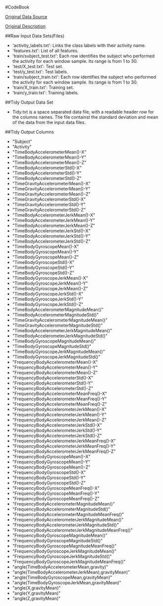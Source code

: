 #CodeBook

[Original Data Source](https://d396qusza40orc.cloudfront.net/getdata%2Fprojectfiles%2FUCI%20HAR%20Dataset.zip)

[Original Description](http://archive.ics.uci.edu/ml/datasets/Human+Activity+Recognition+Using+Smartphones)

##Raw Input Data Sets(Files)
- 'activity_labels.txt': Links the class labels with their activity name.
- 'features.txt': List of all features.
- 'train/subject_test.txt': Each row identifies the subject who performed the activity for each window sample. Its range is from 1 to 30. 
- 'test/X_test.txt': Test set.
- 'test/y_test.txt': Test labels.
- 'train/subject_train.txt': Each row identifies the subject who performed the activity for each window sample. Its range is from 1 to 30. 
- 'train/X_train.txt': Training set.
- 'train/y_train.txt': Training labels.

##Tidy Output Data Set
- Tidy.txt is a space separated data file, with a readable header row for the columns names. The file containst the standard deviation and mean of the data from the input data files.

##Tidy Output Columns
- "Subject"
- "Activity"
- "TimeBodyAccelerometerMean()-X"
- "TimeBodyAccelerometerMean()-Y"
- "TimeBodyAccelerometerMean()-Z"
- "TimeBodyAccelerometerStd()-X"
- "TimeBodyAccelerometerStd()-Y"
- "TimeBodyAccelerometerStd()-Z"
- "TimeGravityAccelerometerMean()-X"
- "TimeGravityAccelerometerMean()-Y"
- "TimeGravityAccelerometerMean()-Z"
- "TimeGravityAccelerometerStd()-X"
- "TimeGravityAccelerometerStd()-Y"
- "TimeGravityAccelerometerStd()-Z"
- "TimeBodyAccelerometerJerkMean()-X"
- "TimeBodyAccelerometerJerkMean()-Y"
- "TimeBodyAccelerometerJerkMean()-Z"
- "TimeBodyAccelerometerJerkStd()-X"
- "TimeBodyAccelerometerJerkStd()-Y"
- "TimeBodyAccelerometerJerkStd()-Z"
- "TimeBodyGyroscopeMean()-X"
- "TimeBodyGyroscopeMean()-Y"
- "TimeBodyGyroscopeMean()-Z"
- "TimeBodyGyroscopeStd()-X"
- "TimeBodyGyroscopeStd()-Y"
- "TimeBodyGyroscopeStd()-Z"
- "TimeBodyGyroscopeJerkMean()-X"
- "TimeBodyGyroscopeJerkMean()-Y"
- "TimeBodyGyroscopeJerkMean()-Z"
- "TimeBodyGyroscopeJerkStd()-X"
- "TimeBodyGyroscopeJerkStd()-Y"
- "TimeBodyGyroscopeJerkStd()-Z"
- "TimeBodyAccelerometerMagnitudeMean()"
- "TimeBodyAccelerometerMagnitudeStd()"
- "TimeGravityAccelerometerMagnitudeMean()"
- "TimeGravityAccelerometerMagnitudeStd()"
- "TimeBodyAccelerometerJerkMagnitudeMean()"
- "TimeBodyAccelerometerJerkMagnitudeStd()"
- "TimeBodyGyroscopeMagnitudeMean()"
- "TimeBodyGyroscopeMagnitudeStd()"
- "TimeBodyGyroscopeJerkMagnitudeMean()"
- "TimeBodyGyroscopeJerkMagnitudeStd()"
- "FrequencyBodyAccelerometerMean()-X"
- "FrequencyBodyAccelerometerMean()-Y"
- "FrequencyBodyAccelerometerMean()-Z"
- "FrequencyBodyAccelerometerStd()-X"
- "FrequencyBodyAccelerometerStd()-Y"
- "FrequencyBodyAccelerometerStd()-Z"
- "FrequencyBodyAccelerometerMeanFreq()-X"
- "FrequencyBodyAccelerometerMeanFreq()-Y"
- "FrequencyBodyAccelerometerMeanFreq()-Z"
- "FrequencyBodyAccelerometerJerkMean()-X"
- "FrequencyBodyAccelerometerJerkMean()-Y"
- "FrequencyBodyAccelerometerJerkMean()-Z"
- "FrequencyBodyAccelerometerJerkStd()-X"
- "FrequencyBodyAccelerometerJerkStd()-Y"
- "FrequencyBodyAccelerometerJerkStd()-Z"
- "FrequencyBodyAccelerometerJerkMeanFreq()-X"
- "FrequencyBodyAccelerometerJerkMeanFreq()-Y"
- "FrequencyBodyAccelerometerJerkMeanFreq()-Z"
- "FrequencyBodyGyroscopeMean()-X"
- "FrequencyBodyGyroscopeMean()-Y"
- "FrequencyBodyGyroscopeMean()-Z"
- "FrequencyBodyGyroscopeStd()-X"
- "FrequencyBodyGyroscopeStd()-Y"
- "FrequencyBodyGyroscopeStd()-Z"
- "FrequencyBodyGyroscopeMeanFreq()-X"
- "FrequencyBodyGyroscopeMeanFreq()-Y"
- "FrequencyBodyGyroscopeMeanFreq()-Z"
- "FrequencyBodyAccelerometerMagnitudeMean()"
- "FrequencyBodyAccelerometerMagnitudeStd()"
- "FrequencyBodyAccelerometerMagnitudeMeanFreq()"
- "FrequencyBodyAccelerometerJerkMagnitudeMean()"
- "FrequencyBodyAccelerometerJerkMagnitudeStd()"
- "FrequencyBodyAccelerometerJerkMagnitudeMeanFreq()"
- "FrequencyBodyGyroscopeMagnitudeMean()"
- "FrequencyBodyGyroscopeMagnitudeStd()"
- "FrequencyBodyGyroscopeMagnitudeMeanFreq()"
- "FrequencyBodyGyroscopeJerkMagnitudeMean()"
- "FrequencyBodyGyroscopeJerkMagnitudeStd()"
- "FrequencyBodyGyroscopeJerkMagnitudeMeanFreq()"
- "angle(TimeBodyAccelerometerMean,gravity)"
- "angle(TimeBodyAccelerometerJerkMean),gravityMean)"
- "angle(TimeBodyGyroscopeMean,gravityMean)"
- "angle(TimeBodyGyroscopeJerkMean,gravityMean)"
- "angle(X,gravityMean)"
- "angle(Y,gravityMean)"
- "angle(Z,gravityMean)"
